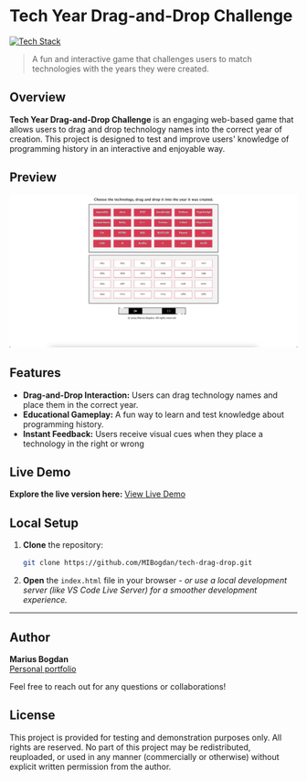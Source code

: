 # Tech Year Drag-and-Drop Challenge



[![Tech Stack](https://img.shields.io/badge/HTML%20%7C%20CSS%20%7C%20JavaScript-black?style=flat-square)](#)


> A fun and interactive game that challenges users to match technologies with the years they were created.

## Overview
**Tech Year Drag-and-Drop Challenge** is an engaging web-based game that allows users to drag and drop technology names into the correct year of creation. This project is designed to test and improve users' knowledge of programming history in an interactive and enjoyable way.



## Preview

<p align="center">
  <img src="preview.png" alt="Project Preview" width="600">
</p>

## Features
- **Drag-and-Drop Interaction:** Users can drag technology names and place them in the correct year.
- **Educational Gameplay:** A fun way to learn and test knowledge about programming history.
- **Instant Feedback:** Users receive visual cues when they place a technology in the right or wrong



## Live Demo
**Explore the live version here:** [View Live Demo](https://marius-bogdan.com/projects/tech-drag-drop/)

## Local Setup
1. **Clone** the repository:
   ```bash
   git clone https://github.com/MIBogdan/tech-drag-drop.git
   ```
2. **Open** the `index.html` file in your browser
   *- or use a local development server (like VS Code Live Server) for a smoother development experience.*


---

## Author
**Marius Bogdan**  
[Personal portfolio](https://marius-bogdan.com/)

Feel free to reach out for any questions or collaborations!

## License

This project is provided for testing and demonstration purposes only. All rights are reserved. No part of this project may be redistributed, reuploaded, or used in any manner (commercially or otherwise) without explicit written permission from the author.
